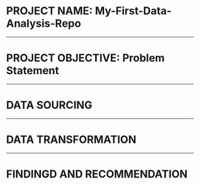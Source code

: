 # PROJECT NAME: My-First-Data-Analysis-Repo

____
# PROJECT OBJECTIVE: Problem Statement

____
# DATA SOURCING

____
# DATA TRANSFORMATION

____
# FINDINGD AND RECOMMENDATION
